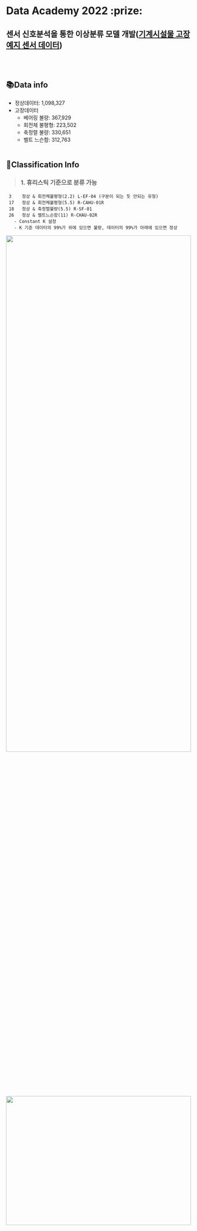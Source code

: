 # Data Academy 2022 :prize:

## 센서 신호분석을 통한 이상분류 모델 개발([기계시설물 고장 예지 센서 데이터](https://www.aihub.or.kr/aihubdata/data/view.do?currMenu=115&topMenu=100&aihubDataSe=realm&dataSetSn=238))
<br><br/>

## :books:Data info
- 정상데이터: 1,098,327
- 고장데이터 
  - 베어링 불량:    367,929
  - 회전체 불평형:  223,502
  - 축정렬 불량:    330,651
  - 벨트 느슨함:    312,763
<br><br/>

## :pushpin:Classification Info
> ### 1. 휴리스틱 기준으로 분류 가능
     3    정상 & 회전체불평형(2.2) L-EF-04 (구분이 되는 듯 안되는 유형)
     17   정상 & 회전체불평형(5.5) R-CAHU-01R
     18   정상 & 축정렬불량(5.5) R-SF-01   
     26   정상 & 벨트느슨함(11) R-CHAU-02R
       - Constant K 설정
       - K 기준 데이터의 99%가 위에 있으면 불량, 데이터의 99%가 아래에 있으면 정상
<img width="100%" height="60%" src="https://github.com/seohyunjun/data_academy/blob/main/plot/vibration_peak_plot3/3_vibration_2.2_L-EF-04_%ED%9A%8C%EC%A0%84%EC%B2%B4%EB%B6%88%ED%8F%89%ED%98%95.jpg?raw=true"/>

<img width="100%" height="30%" src="https://github.com/seohyunjun/data_academy/blob/main/plot/model_3_nugabado_gubyul.gif?raw=true"/>
<br><br/>

> ### 2A. CR(Coverage Ratio) 이용하여 분류 가능
     2    정상 & 축정렬불량(2.2) L-DSF-01
     4    정상 & 베어링불량(2.2) L-SF-04
     8    정상 & 벨트느슨함(2.2) R-SF-03
     10   정상 & 베어링불량(3.7) L-EF-02
     16   정상 & 베어링불량(5.5) L-SF-02
     19   정상 & 회전체불평형(7.5) L-PAC-01
     22   정상 & 축정렬불량(7.5) R-PAC-01S
     23   정상 & 축정렬불량 & 회전체불평형(11) L-CAF-01R
     25   정상 & 벨트느슨함(11) R-CAHU-01R
     31   정상 & 베어링불량(18.5) R-CAHU-02S
     32   정상 & 축정렬불량(22) L-CAHU-01S
     37   정상 & 회전체불평형(55) L-PAHU-03S
     def. CR각 포인트 별로 (엑셀파일 각 값) 평균값을 산출하여 하나의 선을 만들고, 그 데이터에서 얼마나 밖으로 나가있는지 비율로 계산
<img width="100%" src="https://github.com/seohyunjun/data_academy/blob/main/plot/vibration_peak_plot3/2_vibration_2.2_L-DSF-01_%EC%B6%95%EC%A0%95%EB%A0%AC%EB%B6%88%EB%9F%89.jpg?raw=true"/>
<img width="100%" src="https://github.com/seohyunjun/data_academy/blob/main/plot/model_2_Coverage_Ratio.gif?raw=true"/>
<br><br/>

> ### 2B. iCR 사용해야하는 경우
     7    정상 & 벨트느슨함(2.2) R-EF-05
     29   정상 & 벨트느슨함(15) R-CAHU-03S
     30   정상 & 벨트느슨함(18.5) R-CAHU-01S
     34   정상 & 벨트느슨함(22) R-CAHU-02S
     38   정상 & 벨트느슨함(55) R-PAHU-04S 
    각 포인트 별로 (엑셀파일 각 값) 평균값을 산출하여 하나의 선을 만들고, 그 데이터에서 얼마나 안으로 들어가있는지 비율로 계산
    CR = (200 - in point) / 200: 1에 가까울수록 정상에 가까움
			    0에 가까울수록 비정상에 가까움
<img width="100%" src="https://github.com/seohyunjun/data_academy/blob/main/plot/vibration_peak_plot3/7_vibration_2.2_R-EF-05_%EB%B2%A8%ED%8A%B8%EB%8A%90%EC%8A%A8%ED%95%A8.jpg?raw=true"/>
<img width="100%" src="https://github.com/seohyunjun/data_academy/blob/main/plot/model_7_iCR_%EC%82%AC%EC%9A%A9.gif?raw=true"/>
<br><br/>

> ### 3. 완전 알 수 없는 경우
    12 정상 & 회전체불평형(3.7) L-PAC-01
    21 정상 & 벨트느슨함(7.5) R-CAHU-03R
    23 정상 & 축정렬불량 &  회전체불평형(11) L-CAHU-01R
    27 정상 & 회전체불평형(15) L-CAHU-01S
    30 정상 & 벨트느슨함(18.5) R-CAHU-01S
    33 정상 & 회전체불평형(22) L-CAHU-02S
    35 정상 & 축정렬불량(30) R-PAHU-03S
    36 정상 & 축정렬불량(37) L-PAHU-02S
<img width="100%" src="https://github.com/seohyunjun/data_academy/blob/main/plot/vibration_peak_plot3/12_vibration_3.7_L-PAC-01_%ED%9A%8C%EC%A0%84%EC%B2%B4%EB%B6%88%ED%8F%89%ED%98%95.jpg?raw=true"/>

<img width="100%" src="https://github.com/seohyunjun/data_academy/blob/main/plot/model_12_nodab.gif?raw=true"/>
<br></br>

> ### 4. 정상만 있는 경우
    1,5,6,9,11,13,14,15,20,24,28
  
<img width="100%" src="https://github.com/seohyunjun/data_academy/blob/main/plot/vibration_peak_plot3/1_vibration_2.2_L-DEF-01_%EC%A0%95%EC%83%81.jpg?raw=true"/>

- 육안으로 구분할 수 없는 데이터 정상 신호를 AE로 만들어 비교 map와 큰 차이 날 경우 이상치로 분류
### == plot disp -> abs(min) constant line
<br></br>

## Reference Material
- [Jittering](https://campus.datacamp.com/courses/exploratory-data-analysis-in-python/relationships?ex=4https://blog.naver.com/statstorm/222410116082)
- [sampling 방법](https://blog.naver.com/pmw9440/222414568243)
- [Jittering](https://campus.datacamp.com/courses/exploratory-data-analysis-in-python/relationships?ex=4https://blog.naver.com/statstorm/222410116082)
<br></br>

<!-- 
## Power Point
https://docs.google.com/presentation/d/1Yr0i_iTTahdRIN6ClQu0KhNzEUtT0Er-BmW5j29_XnU/edit#slide=id.ge69f820f30_0_33 -->

<!-- ~11일까지 
https://docs.google.com/presentation/d/1Yr0i_iTTahdRIN6ClQu0KhNzEUtT0Er-BmW5j29_XnU/edit#slide=id.ge7f8985915_0_83 -->




## Model
- [LSTM-AE](https://campus.datacamp.com/courses/exploratory-data-analysis-in-python/relationships?ex=4https://blog.naver.com/statstorm/222410116082)

